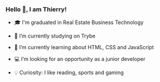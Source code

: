 ### Hello 👋, I am Thierry!

<p>
    
   - 🎓 I'm graduated in Real Estate Business Technology 
    
   - 🚀 I’m currently studying on Trybe
    
   - 📝 I’m currently learning about HTML, CSS and JavaScript
    
   - 💻 I’m looking for an opportunity as a junior developer
    
   - 💡 Curiosity: I like reading, sports and gaming

</p>
<!--
**thierrydrmv/thierrydrmv** is a ✨ _special_ ✨ repository because its `README.md` (this file) appears on your GitHub profile.

Here are some ideas to get you started:

- 🔭 I’m currently working on ...
- 🌱 I’m currently learning ...
- 👯 I’m looking to collaborate on ...
- 🤔 I’m looking for help with ...
- 💬 Ask me about ...
- 📫 How to reach me: ...
- 😄 Pronouns: ...
- ⚡ Fun fact: ...
-->
